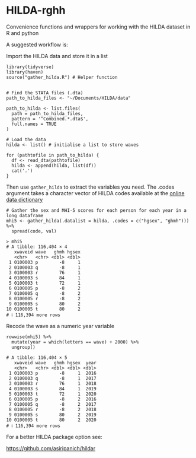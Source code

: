 # HILDA-rghh
Convenience functions and wrappers for working with the HILDA dataset in R and python  

A suggested workflow is:  

Import the HILDA data and store it in a list  

```
library(tidyverse)
library(haven)
source("gather_hilda.R") # Helper function


# Find the STATA files (.dta)
path_to_hilda_files <- "~/Documents/HILDA/data"

path_to_hilda <- list.files(
  path = path_to_hilda_files,
  pattern = '^Combined.*.dta$',
  full.names = TRUE
)

# Load the data
hilda <- list() # initialise a list to store waves

for (pathtofile in path_to_hilda) {
  df <- read_dta(pathtofile)
  hilda <- append(hilda, list(df))
  cat('.')
}
```



  
Then use `gather_hilda` to extract the variables you need. The .codes argument takes a character vector of HILDA codes available at the [online data dictionary](https://hildaodd.app.unimelb.edu.au/srchVarnameUsingCategoriesCrossWave.aspx)  
```
# Gather the sex and MHI-5 scores for each person for each year in a long dataframe
mhi5 <- gather_hilda(.datalist = hilda, .codes = c("hgsex", "ghmh"))) %>%
  spread(code, val)
```

```
> mhi5
# A tibble: 116,404 × 4
   xwaveid wave   ghmh hgsex
   <chr>   <chr> <dbl> <dbl>
 1 0100003 p        -8     1
 2 0100003 q        -8     1
 3 0100003 r        76     1
 4 0100003 s        84     1
 5 0100003 t        72     1
 6 0100005 p        -8     2
 7 0100005 q        -8     2
 8 0100005 r        -8     2
 9 0100005 s        80     2
10 0100005 t        80     2
# ℹ 116,394 more rows
```
  

Recode the wave as a numeric year variable
```
rowwise(mhi5) %>%
  mutate(year = which(letters == wave) + 2000) %>%
  ungroup()

# A tibble: 116,404 × 5
   xwaveid wave   ghmh hgsex  year
   <chr>   <chr> <dbl> <dbl> <dbl>
 1 0100003 p        -8     1  2016
 2 0100003 q        -8     1  2017
 3 0100003 r        76     1  2018
 4 0100003 s        84     1  2019
 5 0100003 t        72     1  2020
 6 0100005 p        -8     2  2016
 7 0100005 q        -8     2  2017
 8 0100005 r        -8     2  2018
 9 0100005 s        80     2  2019
10 0100005 t        80     2  2020
# ℹ 116,394 more rows
```



For a better HILDA package option see:  

https://github.com/asiripanich/hildar  


